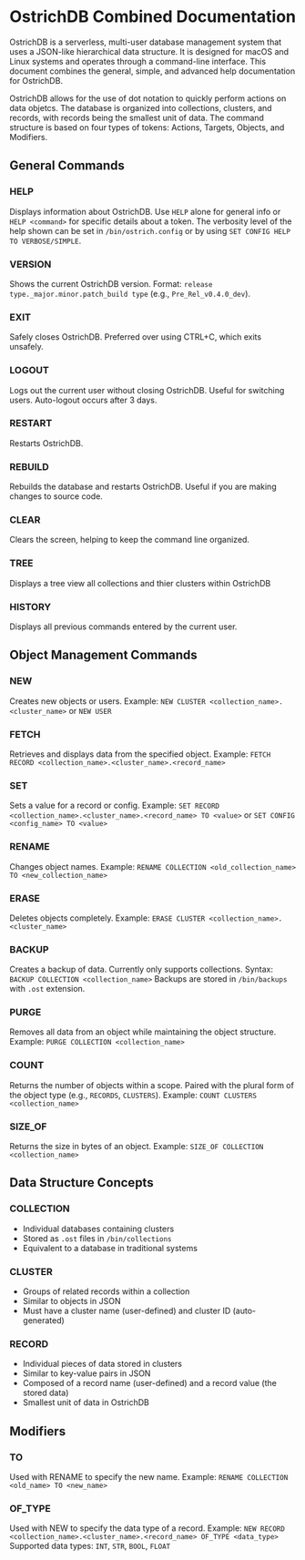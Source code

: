 # OstrichDB Combined Documentation

OstrichDB is a serverless, multi-user database management system that uses a JSON-like hierarchical data structure. It is designed for macOS and Linux systems and operates through a command-line interface. This document combines the general, simple, and advanced help documentation for OstrichDB.

OstrichDB allows for the use of dot notation to quickly perform actions on data objetcs. The database is organized into collections, clusters, and records, with records being the smallest unit of data. The command structure is based on four types of tokens: Actions, Targets, Objects, and Modifiers.

## General Commands

### HELP
Displays information about OstrichDB. Use `HELP` alone for general info or `HELP <command>` for specific details about a token. The verbosity level of the help shown can be set in `/bin/ostrich.config` or by using `SET CONFIG HELP TO VERBOSE/SIMPLE`.

### VERSION
Shows the current OstrichDB version. Format: `release type._major.minor.patch_build type` (e.g., `Pre_Rel_v0.4.0_dev`).

### EXIT
Safely closes OstrichDB. Preferred over using CTRL+C, which exits unsafely.

### LOGOUT
Logs out the current user without closing OstrichDB. Useful for switching users. Auto-logout occurs after 3 days.

### RESTART
Restarts OstrichDB.

### REBUILD
Rebuilds the database and restarts OstrichDB. Useful if you are making changes to source code.

### CLEAR
Clears the screen, helping to keep the command line organized.

### TREE
Displays a tree view all collections and thier clusters within OstrichDB

### HISTORY
Displays all previous commands entered by the current user.



## Object Management Commands

### NEW
Creates new objects or users.
Example: `NEW CLUSTER <collection_name>.<cluster_name>` 
or
`NEW USER`

### FETCH
Retrieves and displays data from the specified object.
Example: `FETCH RECORD <collection_name>.<cluster_name>.<record_name>` 

### SET
Sets a value for a record or config.
Example: `SET RECORD <collection_name>.<cluster_name>.<record_name> TO <value>` 
or 
`SET CONFIG <config_name> TO <value>`

### RENAME
Changes object names.
Example: `RENAME COLLECTION <old_collection_name> TO <new_collection_name>`

### ERASE
Deletes objects completely.
Example: `ERASE CLUSTER <collection_name>.<cluster_name>`

### BACKUP
Creates a backup of data. Currently only supports collections.
Syntax: `BACKUP COLLECTION <collection_name>`
Backups are stored in `/bin/backups` with `.ost` extension.

### PURGE
Removes all data from an object while maintaining the object structure.
Example: `PURGE COLLECTION <collection_name>`

### COUNT
Returns the number of objects within a scope. Paired with the plural form of the object type (e.g., `RECORDS`, `CLUSTERS`).
Example: `COUNT CLUSTERS <collection_name>`

### SIZE_OF
Returns the size in bytes of an object.
Example: `SIZE_OF COLLECTION <collection_name>`


## Data Structure Concepts

### COLLECTION
- Individual databases containing clusters
- Stored as `.ost` files in `/bin/collections`
- Equivalent to a database in traditional systems

### CLUSTER
- Groups of related records within a collection
- Similar to objects in JSON
- Must have a cluster name (user-defined) and cluster ID (auto-generated)

### RECORD
- Individual pieces of data stored in clusters
- Similar to key-value pairs in JSON
- Composed of a record name (user-defined) and a record value (the stored data)
- Smallest unit of data in OstrichDB

## Modifiers

### TO
Used with RENAME to specify the new name.
Example: `RENAME COLLECTION <old_name> TO <new_name>`


### OF_TYPE
Used with NEW to specify the data type of a record.
Example: `NEW RECORD <collection_name>.<cluster_name>.<record_name> OF_TYPE <data_type>`
Supported data types: `INT`, `STR`, `BOOL`, `FLOAT`
